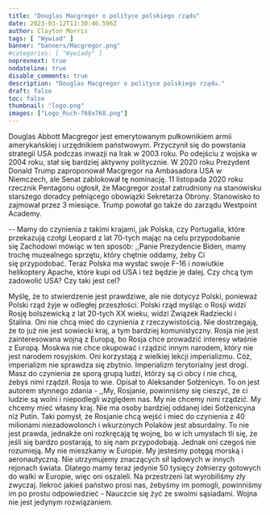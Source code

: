 ```yaml
---
title: "Douglas Macgregor o polityce polskiego rządu"
date: 2023-03-12T11:30:46.596Z
author: Clayton Morris
tags: [ "Wywiad" ]
banner: "banners/Macgregor.png"
#categories: [ "Wywiady" ]
noprevnext: true
nodateline: true
disable_comments: true
description: "Douglas Macgregor o polityce polskiego rządu."
draft: false
toc: false
thumbnail: "logo.png"
images: ["Logo_Ruch-768x768.png"]
---
```

Douglas Abbott Macgregor jest emerytowanym pułkownikiem armii amerykańskiej i urzędnikiem państwowym. Przyczynił się do powstania strategii USA podczas inwazji na Irak w 2003 roku. Po odejściu z wojska w 2004 roku, stał się bardziej aktywny politycznie. W 2020 roku Prezydent Donald Trump zaproponował Macgregor na Ambasadora USA w Niemczech, ale Senat zablokował tę nominację. 11 listopada 2020 roku rzecznik Pentagonu ogłosił, że Macgregor został zatrudniony na stanowisku starszego doradcy pełniącego obowiązki Sekretarza Obrony. Stanowisko to zajmował przez 3 miesiące. Trump powołał go także do zarządu Westpoint Academy.


-- Mamy do czynienia z takimi krajami, jak Polska, czy Portugalia, które przekazują czołgi Leopard z lat 70-tych mając na celu przypodobanie się Zachodowi mówiąc w ten sposób: ,,Panie Prezydencie Biden, mamy trochę muzealnego sprzętu, który chętnie oddamy, żeby Ci się przypodobać. Teraz Polska ma wysłać swoje F-16 i nowiutkie helikoptery Apache, które kupi od USA i też będzie je dalej. Czy chcą tym zadowolić USA? Czy taki jest cel?


Myślę, że to stwierdzenie jest prawdziwe, ale nie dotycyz Polski, ponieważ Polski rząd żyje w odległej przeszłości. Polski rząd myśląc o Rosji widzi Rosję bolszewicką z lat 20-tych XX wieku, widzi Związek Radziecki i Stalina. Oni nie chcą mieć do czynienia z rzeczywistością. Nie dostrzegają, że to już nie jest sowiecki kraj, a tym bardziej komunistyczny. Rosja nie jest zainteresowana wojną z Europą, bo Rosja chce prowadzić interesy właśnie z Europą. Moskwa nie chce okupować i rządzić innym narodem, który nie jest narodem rosyjskim. Oni korzystają z wielkiej lekcji imperializmu. Cóż, imperializm nie sprawdza się zbytnio. Imperializm terytorialny jest drogi. Masz do czynienia ze sporą grupą ludzi, którzy są ci obcy i nie chcą, żebyś nimi rządził. Rosja to wie. Opisał to Aleksander Sołżenicyn. To on jest autorem słynnego zdania - ,,My, Rosjanie, powinniśmy się cieszyć, że ci ludzie są wolni i niepodlegli względem nas. My nie chcemy nimi rządzić. My chcemy mieć własny kraj. Nie ma osoby bardziej oddanej idei Sołżenicyna niż Putin. Taki pomysł, że Rosjanie chcą wejść i mieć do czynienia z 40 milionami niezadowolonch i wkurzonych Polaków jest absurdalny. To nie jest prawda, jednakże oni rozkręcają tę wojnę, bo w ich umysłach tli się, że jeśli się bardzo postarają, to się nam przypodobają. Jednak oni czegoś nie rozumieją. My nie mieszkamy w Europie. My jesteśmy potęgą morską i aeronautyczną. Nie utrzymujemy znaczących sił lądowych w innych rejonach świata. Dlatego mamy teraz jedynie 50 tysięcy żołnierzy gotowych do walki w Europie, więc oni oszaleli. Na przestrzeni lat wyrobiliśmy zły zwyczaj. Ilekroć jakieś państwo prosi nas, żebyśmy im pomogli, powinniśmy im po prostu odpowiedzieć - Nauczcie się żyć ze swoimi sąsiadami. Wojna nie jest jedynym rozwiązaniem.

